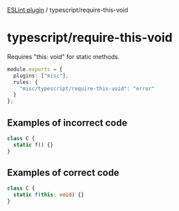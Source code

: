 [ESLint plugin](https://ilyub.github.io/eslint-plugin-misc/) / typescript/require-this-void

# typescript/require-this-void

Requires "this: void" for static methods.

```ts
module.exports = {
  plugins: ["misc"],
  rules: {
    "misc/typescript/require-this-void": "error"
  }
};
```

## Examples of incorrect code

```ts
class C {
  static f() {}
}
```

## Examples of correct code

```ts
class C {
  static f(this: void) {}
}
```